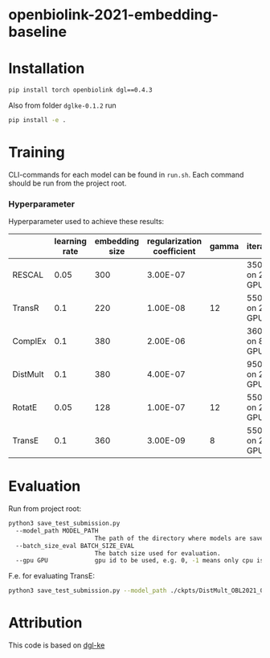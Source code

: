 # openbiolink-2021-embedding-baseline

# Installation

```bash
pip install torch openbiolink dgl==0.4.3
```

Also from folder `dglke-0.1.2` run

```bash
pip install -e .
```

# Training

CLI-commands for each model can be found in `run.sh`. Each command should be run from the project root.

### Hyperparameter

Hyperparameter used to achieve these results:

|          | learning rate | embedding   size | regularization   coefficient | gamma | iterations         |
| -------- | ------------- | ---------------- | ---------------------------- | ----- | ------------------ |
| RESCAL   | 0.05          | 300              | 3.00E-07                     |       | 350000   on 2 GPUs |
| TransR   | 0.1           | 220              | 1.00E-08                     | 12    | 550000   on 2 GPUs |
| ComplEx  | 0.1           | 380              | 2.00E-06                     |       | 360000   on 8 GPUs |
| DistMult | 0.1           | 380              | 4.00E-07                     |       | 950000   on 2 GPUs |
| RotatE   | 0.05          | 128              | 1.00E-07                     | 12    | 550000   on 2 GPUs |
| TransE   | 0.1           | 360              | 3.00E-09                     | 8     | 550000   on 2 GPUs |

# Evaluation

Run from project root:

```bash
python3 save_test_submission.py
  --model_path MODEL_PATH
                        The path of the directory where models are saved.
  --batch_size_eval BATCH_SIZE_EVAL
                        The batch size used for evaluation.
  --gpu GPU             gpu id to be used, e.g. 0, -1 means only cpu is used
```

F.e. for evaluating TransE:

```bash
python3 save_test_submission.py --model_path ./ckpts/DistMult_OBL2021_0 --batch_size_eval 100 --gpu 0
```

# Attribution

This code is based on [dgl-ke](https://github.com/awslabs/dgl-ke)

